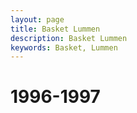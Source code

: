 ```yaml
---
layout: page
title: Basket Lummen
description: Basket Lummen
keywords: Basket, Lummen
---
```


# 1996-1997



